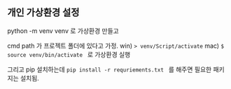 ## 개인 가상환경 설정

python -m venv venv 
로 가상환경 만들고

cmd path 가 프로젝트 폴더에 있다고 가정.
win) 
`> venv/Script/activate`
mac)
`$ source venv/bin/activate `
로 가상환경 실행

그리고 pip 설치하는데
`pip install -r requriements.txt `
를 해주면 필요한 패키지는 설치됨.
